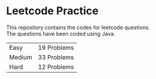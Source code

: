 # Leetcode Practice
This repository contains the codes for leetcode questions. <br>
The questions have been coded using Java. <br>
<table><tr><td>Easy</td><td>19 Problems</td></tr><tr><td>Medium</td><td>33 Problems</td></tr><tr><td>Hard</td><td>12 Problems</td></tr></table>
